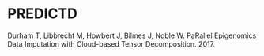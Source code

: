 # PREDICTD
Durham T, Libbrecht M, Howbert J, Bilmes J, Noble W. PaRallel Epigenomics Data Imputation with Cloud-based Tensor Decomposition. 2017.
